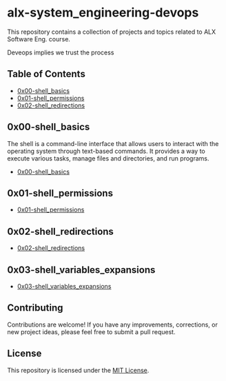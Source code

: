 
# alx-system_engineering-devops

This repository contains a collection of projects and topics related to ALX Software Eng. course.

Deveops implies we trust the process

## Table of Contents

- [0x00-shell_basics](https://github.com/cmosongo/alx-system_engineering-devops/tree/master/0x00-shell_basics)
- [0x01-shell_permissions](https://github.com/cmosongo/alx-system_engineering-devops/tree/master/0x01-shell_permissions)
- [0x02-shell_redirections](https://github.com/cmosongo/alx-system_engineering-devops/tree/master/0x02-shell_redirections)

## 0x00-shell_basics

The shell is a command-line interface that allows users to interact with the operating system through text-based commands. It provides a way to execute various tasks, manage files and directories, and run programs.

- [0x00-shell_basics](0x00-shell_basics/README.md)

## 0x01-shell_permissions

- [0x01-shell_permissions](0x01-shell_permissions/README.md)
 
## 0x02-shell_redirections

- [0x02-shell_redirections](0x02-shell_redirections/REAME.md)

## 0x03-shell_variables_expansions

- [0x03-shell_variables_expansions](0x03-shell_variables_expansions/README.md)

## Contributing

Contributions are welcome! If you have any improvements, corrections, or new project ideas, please feel free to submit a pull request.

## License

This repository is licensed under the [MIT License](LICENSE).


